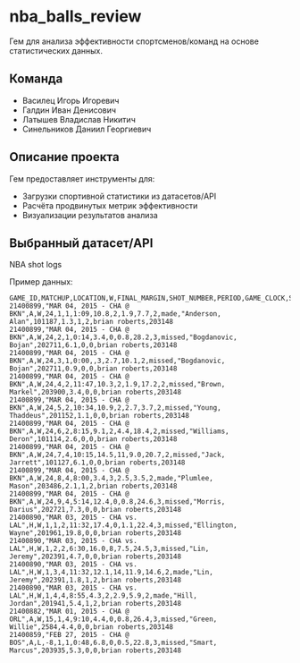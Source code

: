 # nba_balls_review

Гем для анализа эффективности спортсменов/команд на основе статистических данных.

## Команда
- Василец Игорь Игоревич
- Галдин Иван Денисович
- Латышев Владислав Никитич
- Синельников Даниил Георгиевич

## Описание проекта
Гем предоставляет инструменты для:
- Загрузки спортивной статистики из датасетов/API
- Расчёта продвинутых метрик эффективности
- Визуализации результатов анализа

## Выбранный датасет/API
NBA shot logs

Пример данных:
```csv
GAME_ID,MATCHUP,LOCATION,W,FINAL_MARGIN,SHOT_NUMBER,PERIOD,GAME_CLOCK,SHOT_CLOCK,DRIBBLES,TOUCH_TIME,SHOT_DIST,PTS_TYPE,SHOT_RESULT,CLOSEST_DEFENDER,CLOSEST_DEFENDER_PLAYER_ID,CLOSE_DEF_DIST,FGM,PTS,player_name,player_id
21400899,"MAR 04, 2015 - CHA @ BKN",A,W,24,1,1,1:09,10.8,2,1.9,7.7,2,made,"Anderson, Alan",101187,1.3,1,2,brian roberts,203148
21400899,"MAR 04, 2015 - CHA @ BKN",A,W,24,2,1,0:14,3.4,0,0.8,28.2,3,missed,"Bogdanovic, Bojan",202711,6.1,0,0,brian roberts,203148
21400899,"MAR 04, 2015 - CHA @ BKN",A,W,24,3,1,0:00,,3,2.7,10.1,2,missed,"Bogdanovic, Bojan",202711,0.9,0,0,brian roberts,203148
21400899,"MAR 04, 2015 - CHA @ BKN",A,W,24,4,2,11:47,10.3,2,1.9,17.2,2,missed,"Brown, Markel",203900,3.4,0,0,brian roberts,203148
21400899,"MAR 04, 2015 - CHA @ BKN",A,W,24,5,2,10:34,10.9,2,2.7,3.7,2,missed,"Young, Thaddeus",201152,1.1,0,0,brian roberts,203148
21400899,"MAR 04, 2015 - CHA @ BKN",A,W,24,6,2,8:15,9.1,2,4.4,18.4,2,missed,"Williams, Deron",101114,2.6,0,0,brian roberts,203148
21400899,"MAR 04, 2015 - CHA @ BKN",A,W,24,7,4,10:15,14.5,11,9.0,20.7,2,missed,"Jack, Jarrett",101127,6.1,0,0,brian roberts,203148
21400899,"MAR 04, 2015 - CHA @ BKN",A,W,24,8,4,8:00,3.4,3,2.5,3.5,2,made,"Plumlee, Mason",203486,2.1,1,2,brian roberts,203148
21400899,"MAR 04, 2015 - CHA @ BKN",A,W,24,9,4,5:14,12.4,0,0.8,24.6,3,missed,"Morris, Darius",202721,7.3,0,0,brian roberts,203148
21400890,"MAR 03, 2015 - CHA vs. LAL",H,W,1,1,2,11:32,17.4,0,1.1,22.4,3,missed,"Ellington, Wayne",201961,19.8,0,0,brian roberts,203148
21400890,"MAR 03, 2015 - CHA vs. LAL",H,W,1,2,2,6:30,16.0,8,7.5,24.5,3,missed,"Lin, Jeremy",202391,4.7,0,0,brian roberts,203148
21400890,"MAR 03, 2015 - CHA vs. LAL",H,W,1,3,4,11:32,12.1,14,11.9,14.6,2,made,"Lin, Jeremy",202391,1.8,1,2,brian roberts,203148
21400890,"MAR 03, 2015 - CHA vs. LAL",H,W,1,4,4,8:55,4.3,2,2.9,5.9,2,made,"Hill, Jordan",201941,5.4,1,2,brian roberts,203148
21400882,"MAR 01, 2015 - CHA @ ORL",A,W,15,1,4,9:10,4.4,0,0.8,26.4,3,missed,"Green, Willie",2584,4.4,0,0,brian roberts,203148
21400859,"FEB 27, 2015 - CHA @ BOS",A,L,-8,1,1,0:48,6.8,0,0.5,22.8,3,missed,"Smart, Marcus",203935,5.3,0,0,brian roberts,203148
